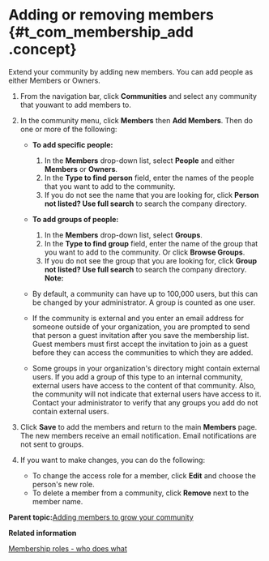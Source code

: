 # Adding or removing members {#t_com_membership_add .concept}

Extend your community by adding new members. You can add people as either Members or Owners.

1.  From the navigation bar, click **Communities** and select any community that youwant to add members to.
2.  In the community menu, click **Members** then **Add Members**. Then do one or more of the following:

    -   **To add specific people:**
        1.  In the **Members** drop-down list, select **People** and either **Members** or **Owners**.
        2.  In the **Type to find person** field, enter the names of the people that you want to add to the community.
        3.  If you do not see the name that you are looking for, click **Person not listed? Use full search** to search the company directory.
    -   **To add groups of people:**
        1.  In the **Members** drop-down list, select **Groups**.
        2.  In the **Type to find group** field, enter the name of the group that you want to add to the community. Or click **Browse Groups**.
        3.  If you do not see the group that you are looking for, click **Group not listed? Use full search** to search the company directory.
    **Note:**

    -   By default, a community can have up to 100,000 users, but this can be changed by your administrator. A group is counted as one user.
    -   If the community is external and you enter an email address for someone outside of your organization, you are prompted to send that person a guest invitation after you save the membership list. Guest members must first accept the invitation to join as a guest before they can access the communities to which they are added.

    -   Some groups in your organization's directory might contain external users. If you add a group of this type to an internal community, external users have access to the content of that community. Also, the community will not indicate that external users have access to it. Contact your administrator to verify that any groups you add do not contain external users.

3.  Click **Save** to add the members and return to the main **Members** page. The new members receive an email notification. Email notifications are not sent to groups.
4.  If you want to make changes, you can do the following:
    -   To change the access role for a member, click **Edit** and choose the person's new role.
    -   To delete a member from a community, click **Remove** next to the member name.

**Parent topic:**[Adding members to grow your community](../communities/c_com_add_members.md)

**Related information**  


[Membership roles - who does what](c_com_community_roles.md)

